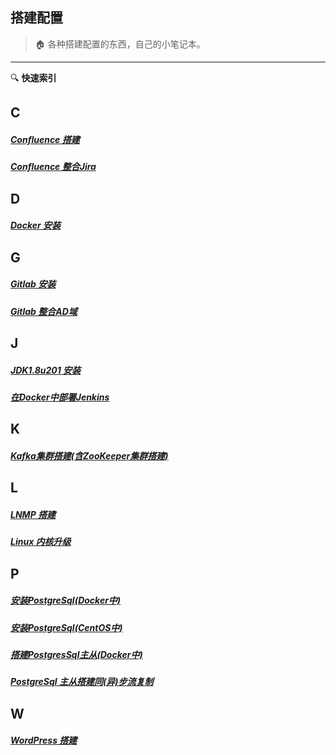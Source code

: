 ## 搭建配置

> :house: 各种搭建配置的东西，自己的小笔记本。 
-----
:mag: **快速索引**
## C

##### [Confluence 搭建](build/docs/搭建Confluence.md)
##### [Confluence 整合Jira](build/docs/Confluence整合Jira.md)

## D

##### [Docker 安装](build/docs/安装Docker.md)

## G

##### [Gitlab 安装](build/docs/安装Gitlab.md)
##### [Gitlab 整合AD域](build/docs/Gitlab整合AD域.md)

## J

#####  [JDK1.8u201 安装](build/docs/安装JDK1.8u201.md)

##### [在Docker中部署Jenkins](build/docs/在Docker中部署Jenkins.md)

## K

##### [Kafka集群搭建(含ZooKeeper集群搭建)](build/docs/Kafka集群搭建(含ZooKeeper集群搭建).md)

## L

#####  [LNMP 搭建](build/docs/搭建LNMP.md)
#####  [Linux 内核升级](build/docs/升级Linux内核.md)

## P

##### [安装PostgreSql(Docker中)](build/docs/Docker安装PostgreSql.md)
##### [安装PostgreSql(CentOS中)](build/docs/安装PostgresSql10.7.md)
##### [搭建PostgresSql主从(Docker中)](build/docs/在Docker中搭建Pg主从.md)
##### [PostgreSql 主从搭建同(异)步流复制](/build/docs/PostgreSql主从搭建同（异）步流复制.md)

## W

##### [WordPress 搭建](build/docs/搭建Wordpress.md)




